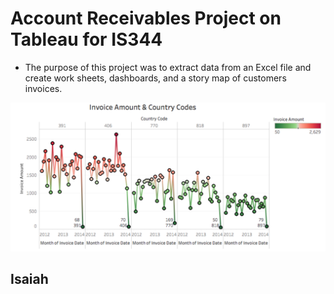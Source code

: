 # Account Receivables Project on Tableau for IS344

- The purpose of this project was to extract data from an Excel file and create work sheets, dashboards, and a story map of customers invoices. 

![](screenshots/image-one.png)

## Isaiah